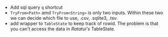 - Add sql query `q` shortcut 
- `TryFrom<Path>` amd `TryFrom<String>` is only two inputs. Within these two we can decide which file to use, .csv, .sqlite3, .tsv.
- add wrapper to `TableState` to keep track of rowid. The problem is that you can't access the data in *Ratatui's* TableState.
